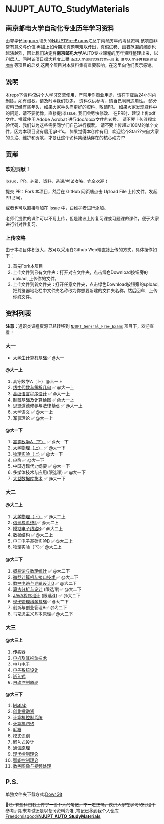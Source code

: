 # NJUPT_AUTO_StudyMaterials

## 南京邮电大学自动化专业历年学习资料

由郭学长[imguozr](https://github.com/imguozr)领头的[NJUPTFreeExams](https://github.com/NJUPTFreeExams)汇总了南邮历年的考试资料,该项目非常有意义与价值,再加上如今期末真题卷难以传出，真假试卷、画错范围的闹剧也越演越烈，因此我们决定将**南京邮电大学**AUTO专业课程的历年资料整理出来，以利后人。同时该项目很大程度上受 [`浙江大学课程攻略共享计划`](https://github.com/QSCTech/zju-icicles) 和 [`清华大学计算机系课程攻略`](https://github.com/Trinkle23897/THU-CST-Cracker) 等项目的启发,这两个项目对本资料集有重要影响，在这里向他们表示感谢。

## 说明

本repo下资料仅供个人学习交流使用，严禁用作商业用途，请在下载后24小时内删除。如有侵权，请及时与我们联系。
资料仅供参考，请自己判断适用性。
部分资料已经有些年头，如果大家手头有更好的资料，敬请PR。
如果大家发现资料中的问题，请不要犹豫，直接提出issue, 我们会尽快修改。
在PR时，建议上传pdf文件。推荐使用 Adobe Acrobat 进行doc/docx文件的转换。
请不要上传课程实验代码，我们认为这些需要同学们自己进行摸索。
请不要上传超过100M的单个文件，因为本项目没有启用git-lfs。
如果觉得本仓库有用，欢迎给个Star??来自大家的关注、维护和贡献，才是让这个资料集继续存在的核心动力??

## 贡献

### 欢迎贡献！

Issue、PR、纠错、资料、选课/考试攻略，完全欢迎！

提交 PR：Fork 本项目，然后在 GitHub 网页端点击 Upload File 上传文件，发起 PR 即可。

或者也可以直接附加在 Issue 中，由维护者进行添加。

老师们提供的课件可以不用上传，但是建议上传复习课或习题课的课件，便于大家进行针对性复习。

### 上传攻略

由于本项目体积很大，故可以采用在Github Web端直接上传的方式，具体操作如下：

1. 首先Fork本项目
2. 上传文件到已有文件夹：打开对应文件夹，点击绿色Download按钮旁的upload, 上传你的文件。
3. 上传文件到新文件夹：打开任意文件夹，点击绿色Download按钮旁的upload, 把浏览器地址栏中文件夹名称改为你想要新建的文件夹名称，然后回车，上传你的文件。

## 资料列表

**注意**：通识类课程资源已经转移到 [`NJUPT_General_Free_Exams`](https://github.com/NJUPTFreeExams/NJUPT_General_Free_Exams) 项目下，欢迎查看！

### 大一

- [大学生计算机基础](https://github.com/NJUPTFreeExams/NJUPT_General_Free_Exams/tree/master/%e5%a4%a7%e5%ad%a6%e7%94%9f%e8%ae%a1%e7%ae%97%e6%9c%ba%e5%9f%ba%e7%a1%80)✅ @大一

#### @大一上

1. 高等数学A（上）@大一上
2. [线性代数与解析几何](https://github.com/NJUPTFreeExams/NJUPT_General_Free_Exams/tree/master/%E7%BA%BF%E6%80%A7%E4%BB%A3%E6%95%B0%E4%B8%8E%E8%A7%A3%E6%9E%90%E5%87%A0%E4%BD%95) ✅ @大一上
3. [高级语言程序设计](https://github.com/NJUPTFreeExams/NJUPT_General_Free_Exams/tree/master/%E9%AB%98%E7%BA%A7%E8%AF%AD%E8%A8%80%E7%A8%8B%E5%BA%8F%E8%AE%BE%E8%AE%A1) ✅ @大一上 
4. 制图基础及计算绘图 ✅ @大一上
5. 思想道德修养与法律基础 ✅ @大一上
6. 大学语文 ✅ @大一上
7. 军事理论 ✅ @大一上

#### @大一下

1. [高等数学A（下）](https://github.com/NJUPTFreeExams/NJUPT_General_Free_Exams/tree/master/%E9%AB%98%E7%AD%89%E6%95%B0%E5%AD%A6A%EF%BC%88%E4%B8%8B%EF%BC%89) ✅ @大一下
2. [大学物理（上）](https://github.com/NJUPTFreeExams/NJUPT_General_Free_Exams/tree/master/%E5%A4%A7%E5%AD%A6%E7%89%A9%E7%90%86%EF%BC%88%E4%B8%8A%EF%BC%89) ✅ @大一下 
3. [物理实验（上)](https://github.com/NJUPTFreeExams/NJUPT_General_Free_Exams/tree/master/%E7%89%A9%E7%90%86%E5%AE%9E%E9%AA%8C%EF%BC%88%E4%B8%8A%EF%BC%89) ✅ @大一下 
4. 电路 ✅ @大一下
5. 中国近现代史纲要 ✅ @大一下
6. 多媒体技术与应用(限选课) ✅ @大一下
7. [大型数据库技术](https://github.com/NJUPTFreeExams/NJUPT-CS-Free-Exams/tree/master/大型数据库技术) ✅ @大一下

### 大二

#### @大二上

1. [大学物理（下）](https://github.com/NJUPTFreeExams/NJUPT_General_Free_Exams/tree/master/%E5%A4%A7%E5%AD%A6%E7%89%A9%E7%90%86%EF%BC%88%E4%B8%8B%EF%BC%89) ✅ @大二上
2. [信号与系统B](https://github.com/NJUPTFreeExams/NJUPT_AUTO_StudyMaterials/tree/master/%e4%bf%a1%e5%8f%b7%e4%b8%8e%e7%b3%bb%e7%bb%9fB)✅ @大二上
3. [模拟电子线路B](https://github.com/NJUPTFreeExams/NJUPT_AUTO_StudyMaterials/tree/master/%e4%bf%a1%e5%8f%b7%e4%b8%8e%e7%b3%bb%e7%bb%9fB)✅ @大二上
4. [数据结构](https://github.com/NJUPTFreeExams/NJUPT_AUTO_StudyMaterials/tree/master/%e6%95%b0%e6%8d%ae%e7%bb%93%e6%9e%84) ✅ @大二上 
5. [电工电子基础实验B](https://github.com/NJUPTFreeExams/NJUPT_General_Free_Exams/tree/master/%E7%94%B5%E5%B7%A5%E7%94%B5%E5%AD%90%E5%9F%BA%E7%A1%80%E5%AE%9E%E9%AA%8CB) ✅ @大二上 
6. 物理实验（下)✅ @大二上 

#### @大二下

1. [概率论与数理统计](https://github.com/NJUPTFreeExams/NJUPT_General_Free_Exams/tree/master/%E6%A6%82%E7%8E%87%E8%AE%BA%E4%B8%8E%E6%95%B0%E7%90%86%E7%BB%9F%E8%AE%A1) ✅ @大二下 
2. [微型计算机与接口技术 ]([https://github.com/NJUPTFreeExams/NJUPT_AUTO_StudyMaterials/tree/master/%E5%BE%AE%E5%9E%8B%E8%AE%A1%E7%AE%97%E6%9C%BA%E4%B8%8E%E6%8E%A5%E5%8F%A3%E6%8A%80%E6%9C%AF](https://github.com/NJUPTFreeExams/NJUPT_AUTO_StudyMaterials/tree/master/微型计算机与接口技术))✅ @大二下
3. [数字电路与逻辑设计B](https://github.com/NJUPTFreeExams/NJUPT_General_Free_Exams/tree/master/%E6%95%B0%E5%AD%97%E7%94%B5%E8%B7%AF%E4%B8%8E%E9%80%BB%E8%BE%91%E8%AE%BE%E8%AE%A1B) ✅ @大二下
4. [算法分析与设计](https://github.com/NJUPTFreeExams/NJUPT_CS_Free_Exams/tree/master/%E7%AE%97%E6%B3%95%E5%88%86%E6%9E%90%E4%B8%8E%E8%AE%BE%E8%AE%A1) (限选课)✅ @大二下
5. [JAVA程序设计](https://github.com/NJUPTFreeExams/NJUPT_CS_Free_Exams/tree/master/JAVA%E7%A8%8B%E5%BA%8F%E8%AE%BE%E8%AE%A1) (限选课) ✅ @大二下 
6. [现代管理科学基础]([通信企业管理](https://github.com/NJUPTFreeExams/NJUPT_AUTO_StudyMaterials/tree/master/通信企业管理))✅ @大二下 
7. 创新与创业管理B✅ @大二下 
8. 马克思主义基本原理✅ @大二下 

### 大三

#### @大三上

1. [传感器](./大三/大三上/传感器)
2. [电机及其拖动技术](./大三/大三上/电机及其拖动技术)
3. [电力电子](./大三/大三上/电力电子)
4. [电子系统设计](./大三/大三上/电子系统设计)
5. [嵌入式](./大三/大三上/嵌入式)
6. [自动控制原理](./大三/大三上/自控) 

#### @大三下

1. [Matlab](./大三/大三下/Matlab)
2. [创业投融资](./大三/大三下/创业投融资)
3. [计算机控制系统](./大三/大三下/计算机控制系统)
4. [计算机网络](./大三/大三下/计算机网络)
5. [毛概](./大三/大三下/毛概)
6. [模式识别](./大三/大三下/模式识别)
7. [嵌入式设计](./大三/大三下/嵌入式设计)
8. [通信原理](./大三/大三下/通信原理)
9. [现代控制理论](./大三/大三下/现代控制理论)
10. [智能控制理论](./大三/大三下/智能控制理论)
11. [数字图像与视频处理](./大三/大三下/数字图像与视频处理)

## P.S.

单独文件夹下载方式:[DownGit](https://github.com/zhoudaxiaa/DownGit)

:dart:~~注: 有些科目我上传了一些个人的笔记，不一定正确，仅供大家在学习的过程中参考。期末考试还是以复习资料为准~~ ,笔记已移到我个人仓库[Freedomisgood/**NJUPT_AUTO_StudyMaterials**](<https://github.com/Freedomisgood/NJUPT_AUTO_StudyMaterials>)



